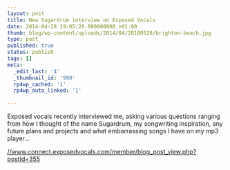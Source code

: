 ```yaml
---
layout: post
title: New Sugardrum interview on Exposed Vocals
date: 2014-04-28 19:05:28.000000000 +01:00
thumb: blog/wp-content/uploads/2014/04/28180528/brighton-beach.jpg
type: post
published: true
status: publish
tags: []
meta:
  _edit_last: '4'
  _thumbnail_id: '990'
  rp4wp_cached: '1'
  rp4wp_auto_linked: '1'

---
```

<p>Exposed vocals recently interviewed me, asking various questions ranging from how I thought of the name Sugardrum, my songwriting inspiration, any future plans and projects and what embarrassing songs I have on my mp3 player...</p>

<p><a href="//www.connect.exposedvocals.com/member/blog_post_view.php?postId=355" title="View Sugardrum interview on Exposed Vocals">//www.connect.exposedvocals.com/member/blog_post_view.php?postId=355</a></p>
<p>&nbsp;</p>
